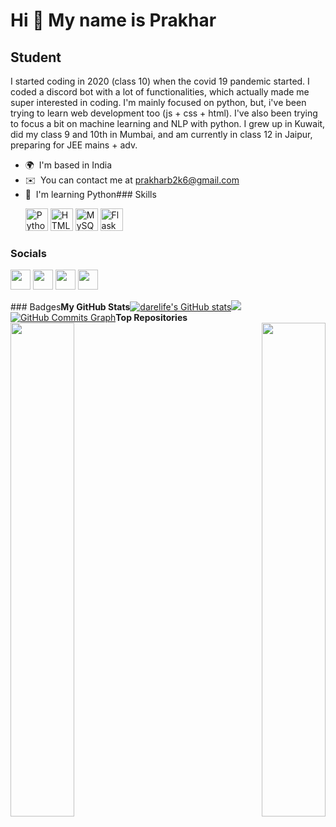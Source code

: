 Hi 👋 My name is Prakhar
========================

Student
-------

I started coding in 2020 (class 10) when the covid 19 pandemic started. I coded a discord bot with a lot of functionalities, which actually made me super interested in coding. I'm mainly focused on python, but, i've been trying to learn web development too (js + css + html). I've also been trying to focus a bit on machine learning and NLP with python. I grew up in Kuwait, did my class 9 and 10th in Mumbai, and am currently in class 12 in Jaipur, preparing for JEE mains + adv.

*   🌍  I'm based in India
*   ✉️  You can contact me at [prakharb2k6@gmail.com](mailto:prakharb2k6@gmail.com)
*   🧠  I'm learning Python### Skills<p align="left">
                                <a href="https://www.python.org/" target="_blank" rel="noreferrer"><img src="https://raw.githubusercontent.com/danielcranney/readme-generator/main/public/icons/skills/python-colored.svg" width="36" height="36" alt="Python" /></a>
                                <a href="https://developer.mozilla.org/en-US/docs/Glossary/HTML5" target="_blank" rel="noreferrer"><img src="https://raw.githubusercontent.com/danielcranney/readme-generator/main/public/icons/skills/html5-colored.svg" width="36" height="36" alt="HTML5" /></a>
                                <a href="https://www.mysql.com/" target="_blank" rel="noreferrer"><img src="https://raw.githubusercontent.com/danielcranney/readme-generator/main/public/icons/skills/mysql-colored.svg" width="36" height="36" alt="MySQL" /></a>
                                <a href="https://flask.palletsprojects.com/en/2.0.x/" target="_blank" rel="noreferrer"><img src="https://raw.githubusercontent.com/danielcranney/readme-generator/main/public/icons/skills/flask-colored.svg" width="36" height="36" alt="Flask" /></a>
                    </p>
                    
 ### Socials
<p align="left">
<a href="https://discord.com/users/Darelife#3423" target="_blank" rel="noreferrer"><img src="https://raw.githubusercontent.com/danielcranney/readme-generator/main/public/icons/socials/discord.svg" width="32" height="32" /></a>
<a href="https://www.github.com/darelife" target="_blank" rel="noreferrer"><img src="https://raw.githubusercontent.com/danielcranney/readme-generator/main/public/icons/socials/github.svg" width="32" height="32" /></a>
<a href="http://www.instagram.com/itzprakhar" target="_blank" rel="noreferrer"><img src="https://raw.githubusercontent.com/danielcranney/readme-generator/main/public/icons/socials/instagram.svg" width="32" height="32" /></a>
<a href="https://www.twitter.com/ItzP13" target="_blank" rel="noreferrer"><img src="https://raw.githubusercontent.com/danielcranney/readme-generator/main/public/icons/socials/twitter.svg" width="32" height="32" /></a></p>### Badges<b>My GitHub Stats</b><a href="http://www.github.com/darelife"><img src="https://github-readme-stats.vercel.app/api?username=darelife&show_icons=true&hide=&count_private=true&title_color=0891b2&text_color=ffffff&icon_color=0891b2&bg_color=1c1917&hide_border=true&show_icons=true" alt="darelife's GitHub stats" /></a><a href="http://www.github.com/darelife"><img src="https://github-readme-streak-stats.herokuapp.com/?user=darelife&stroke=ffffff&background=1c1917&ring=0891b2&fire=0891b2&currStreakNum=ffffff&currStreakLabel=0891b2&sideNums=ffffff&sideLabels=ffffff&dates=ffffff&hide_border=true" /></a>
<a href="http://www.github.com/darelife"><img src="https://activity-graph.herokuapp.com/graph?username=darelife&bg_color=1c1917&color=ffffff&line=0891b2&point=ffffff&area_color=1c1917&area=true&hide_border=true&custom_title=GitHub%20Commits%20Graph" alt="GitHub Commits Graph" /></a><b>Top Repositories</b><div width="100%" align="center"><a href="https://github.com/darelife/DistractionFreeYoutube" align="left"><img align="left" width="45%" src="https://github-readme-stats.vercel.app/api/pin/?username=darelife&repo=DistractionFreeYoutube&title_color=0891b2&text_color=ffffff&icon_color=0891b2&bg_color=1c1917&hide_border=true&locale=en" /></a><a href="https://github.com/darelife/Python-Models" align="right"><img align="right" width="45%" src="https://github-readme-stats.vercel.app/api/pin/?username=darelife&repo=Python-Models&title_color=0891b2&text_color=ffffff&icon_color=0891b2&bg_color=1c1917&hide_border=true&locale=en" /></a></div><br /><br /><br /><br /><br /><br /><br />
